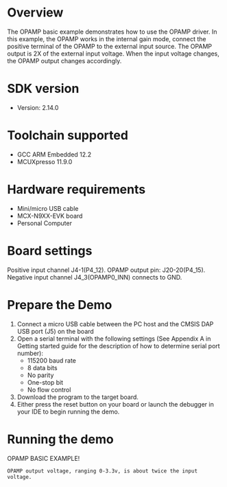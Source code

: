 Overview
========

The OPAMP basic example demonstrates how to use the OPAMP driver. In this example, the OPAMP works in the internal gain mode,
connect the positive terminal of the OPAMP to the external input source. The OPAMP output is 2X of the external input voltage.
When the input voltage changes, the OPAMP output changes accordingly.

SDK version
===========
- Version: 2.14.0

Toolchain supported
===================
- GCC ARM Embedded  12.2
- MCUXpresso  11.9.0

Hardware requirements
=====================
- Mini/micro USB cable
- MCX-N9XX-EVK board
- Personal Computer

Board settings
==============
Positive input channel J4-1(P4_12).
OPAMP output pin: J20-20(P4_15).
Negative input channel J4_3(OPAMP0_INN) connects to GND.

Prepare the Demo
================
1.  Connect a micro USB cable between the PC host and the CMSIS DAP USB port (J5) on the board
2.  Open a serial terminal with the following settings (See Appendix A in Getting started guide for the description of how to determine serial port number):
    - 115200 baud rate
    - 8 data bits
    - No parity
    - One-stop bit
    - No flow control
3.  Download the program to the target board.
4.  Either press the reset button on your board or launch the debugger in your IDE to begin running the demo.

Running the demo
================
OPAMP BASIC EXAMPLE!


~~~~~~~~~~~~~~~~~~~~~~~~~~~~~~~~~~~~
OPAMP output voltage, ranging 0-3.3v, is about twice the input voltage. 
